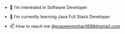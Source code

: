 
- 👀 I’m interested in Software Developer
- 🌱 I’m currently learning Java Full Stack Developer

- 📫 How to reach me @praveenmohan1698@gmail.com


<!---
praveenm161/praveenm161 is a ✨ special ✨ repository because its `README.md` (this file) appears on your GitHub profile.
You can click the Preview link to take a look at your changes.
--->
